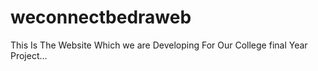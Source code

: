 # weconnectbedraweb

This Is The Website Which we are Developing For Our College final Year Project...
